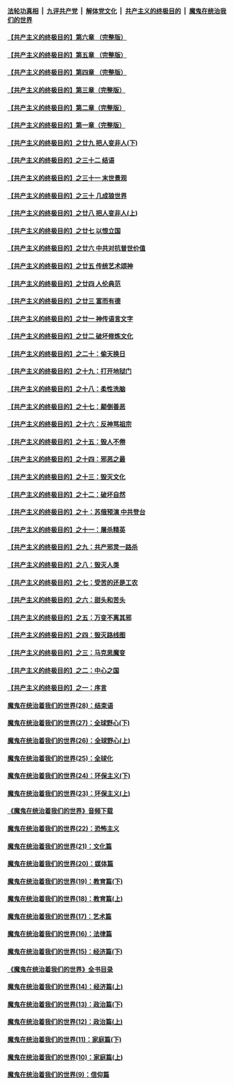 ####  [法轮功真相](../../../../basic/blob/master/README.md?t=06032201) &nbsp;|&nbsp; [九评共产党](../../../../9ping.md/blob/master/README.md?t=06032201) &nbsp;|&nbsp; [解体党文化](../../../../jtdwh.md/blob/master/README.md?t=06032201)  &nbsp;|&nbsp; [共产主义的终极目的](../../../../gczydzjmd.md/blob/master/README.md?t=06032201) &nbsp;|&nbsp; [魔鬼在统治我们的世界](../../../../mgztzwmdsj.md/blob/master/README.md?t=06032201) 

#### [【共产主义的终极目的】第六章 （完整版）](../pages/nsc422/n11428913.md?t=06032201) 

#### [【共产主义的终极目的】第五章 （完整版）](../pages/nsc422/n11428912.md?t=06032201) 

#### [【共产主义的终极目的】第四章 （完整版）](../pages/nsc422/n11428907.md?t=06032201) 

#### [【共产主义的终极目的】第三章（完整版）](../pages/nsc422/n11428848.md?t=06032201) 

#### [【共产主义的终极目的】第二章（完整版）](../pages/nsc422/n11428831.md?t=06032201) 

#### [【共产主义的终极目的】第一章（完整版）](../pages/nsc422/n11417651.md?t=06032201) 

#### [【共产主义的终极目的】之廿九 把人变非人(下)](../pages/nsc422/n11344140.md?t=06032201) 

#### [【共产主义的终极目的】之三十二 结语](../pages/nsc422/n11360535.md?t=06032201) 

#### [【共产主义的终极目的】之三十一 末世景观](../pages/nsc422/n11351129.md?t=06032201) 

#### [【共产主义的终极目的】之三十 几成狼世界](../pages/nsc422/n11348280.md?t=06032201) 

#### [【共产主义的终极目的】之廿八 把人变非人(上)](../pages/nsc422/n11340492.md?t=06032201) 

#### [【共产主义的终极目的】之廿七 以恨立国](../pages/nsc422/n11336944.md?t=06032201) 

#### [【共产主义的终极目的】之廿六 中共对抗普世价值](../pages/nsc422/n11324785.md?t=06032201) 

#### [【共产主义的终极目的】之廿五 传统艺术颂神](../pages/nsc422/n11296396.md?t=06032201) 

#### [【共产主义的终极目的】之廿四 人伦典范](../pages/nsc422/n11296397.md?t=06032201) 

#### [【共产主义的终极目的】之廿三 富而有德](../pages/nsc422/n11283598.md?t=06032201) 

#### [【共产主义的终极目的】之廿一 神传语言文字](../pages/nsc422/n11263265.md?t=06032201) 

#### [【共产主义的终极目的】之廿二 破坏修炼文化](../pages/nsc422/n11245728.md?t=06032201) 

#### [【共产主义的终极目的】之二十：偷天换日](../pages/nsc422/n11238846.md?t=06032201) 

#### [【共产主义的终极目的】之十九：打开地狱门](../pages/nsc422/n11206376.md?t=06032201) 

#### [【共产主义的终极目的】之十八：柔性洗脑](../pages/nsc422/n11199994.md?t=06032201) 

#### [【共产主义的终极目的】之十七：颠倒善恶](../pages/nsc422/n11179782.md?t=06032201) 

#### [【共产主义的终极目的】之十六：反神骂祖宗](../pages/nsc422/n11166798.md?t=06032201) 

#### [【共产主义的终极目的】之十五：毁人不倦](../pages/nsc422/n11166792.md?t=06032201) 

#### [【共产主义的终极目的】之十四：邪恶之最](../pages/nsc422/n11150249.md?t=06032201) 

#### [【共产主义的终极目的】之十三：毁灭文化](../pages/nsc422/n11135227.md?t=06032201) 

#### [【共产主义的终极目的】之十二：破坏自然](../pages/nsc422/n11135214.md?t=06032201) 

#### [【共产主义的终极目的】之十：苏俄预演 中共登台](../pages/nsc422/n11118424.md?t=06032201) 

#### [【共产主义的终极目的】之十一：屠杀精英](../pages/nsc422/n11118442.md?t=06032201) 

#### [【共产主义的终极目的】之九：共产邪灵一路杀](../pages/nsc422/n11114139.md?t=06032201) 

#### [【共产主义的终极目的】之八：毁灭人类](../pages/nsc422/n11108503.md?t=06032201) 

#### [【共产主义的终极目的】之七：受苦的还是工农](../pages/nsc422/n11101809.md?t=06032201) 

#### [【共产主义的终极目的】之六：甜头和苦头](../pages/nsc422/n11096971.md?t=06032201) 

#### [【共产主义的终极目的】之五：万变不离其邪](../pages/nsc422/n11091285.md?t=06032201) 

#### [【共产主义的终极目的】之四：毁灭路线图](../pages/nsc422/n11086284.md?t=06032201) 

#### [【共产主义的终极目的】之三：马克思魔变](../pages/nsc422/n11061941.md?t=06032201) 

#### [【共产主义的终极目的】之二：中心之国](../pages/nsc422/n11047728.md?t=06032201) 

#### [【共产主义的终极目的】之一：序言](../pages/nsc422/n11086077.md?t=06032201) 

#### [魔鬼在统治着我们的世界(28)：结束语](../pages/nsc422/n10936246.md?t=06032201) 

#### [魔鬼在统治着我们的世界(27)：全球野心(下)](../pages/nsc422/n10928319.md?t=06032201) 

#### [魔鬼在统治着我们的世界(26)：全球野心(上)](../pages/nsc422/n10900318.md?t=06032201) 

#### [魔鬼在统治着我们的世界(25)：全球化](../pages/nsc422/n10788205.md?t=06032201) 

#### [魔鬼在统治着我们的世界(24)：环保主义(下)](../pages/nsc422/n10695307.md?t=06032201) 

#### [魔鬼在统治着我们的世界(23)：环保主义(上)](../pages/nsc422/n10688613.md?t=06032201) 

#### [《魔鬼在统治着我们的世界》音频下载](../pages/nsc422/n10635553.md?t=06032201) 

#### [魔鬼在统治着我们的世界(22)：恐怖主义](../pages/nsc422/n10614727.md?t=06032201) 

#### [魔鬼在统治着我们的世界(21)：文化篇](../pages/nsc422/n10597706.md?t=06032201) 

#### [魔鬼在统治着我们的世界(20)：媒体篇](../pages/nsc422/n10586579.md?t=06032201) 

#### [魔鬼在统治着我们的世界(19)：教育篇(下)](../pages/nsc422/n10564808.md?t=06032201) 

#### [魔鬼在统治着我们的世界(18)：教育篇(上)](../pages/nsc422/n10526970.md?t=06032201) 

#### [魔鬼在统治着我们的世界(17)：艺术篇](../pages/nsc422/n10499093.md?t=06032201) 

#### [魔鬼在统治着我们的世界(16)：法律篇](../pages/nsc422/n10485969.md?t=06032201) 

#### [魔鬼在统治着我们的世界(15)：经济篇(下)](../pages/nsc422/n10469975.md?t=06032201) 

#### [《魔鬼在统治着我们的世界》全书目录](../pages/nsc422/n10464261.md?t=06032201) 

#### [魔鬼在统治着我们的世界(14)：经济篇(上)](../pages/nsc422/n10457370.md?t=06032201) 

#### [魔鬼在统治着我们的世界(13)：政治篇(下)](../pages/nsc422/n10448270.md?t=06032201) 

#### [魔鬼在统治着我们的世界(12)：政治篇(上)](../pages/nsc422/n10444576.md?t=06032201) 

#### [魔鬼在统治着我们的世界(11)：家庭篇(下)](../pages/nsc422/n10440961.md?t=06032201) 

#### [魔鬼在统治着我们的世界(10)：家庭篇(上)](../pages/nsc422/n10435448.md?t=06032201) 

#### [魔鬼在统治着我们的世界(9)：信仰篇](../pages/nsc422/n10432159.md?t=06032201) 

